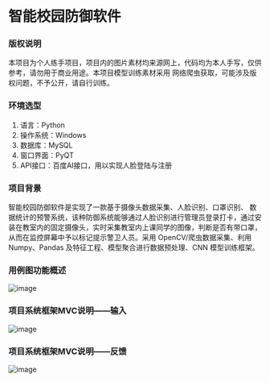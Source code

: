 # 智能校园防御软件

### 版权说明
本项目为个人练手项目，项目内的图片素材均来源网上，代码均为本人手写，仅供参考，请勿用于商业用途。本项目模型训练素材采用 网络爬虫获取，可能涉及版权问题，不予公开，请自行训练。

### 环境选型
1. 语言：Python
2. 操作系统：Windows
3. 数据库：MySQL
4. 窗口界面：PyQT
5. API接口：百度AI接口，用以实现人脸登陆与注册

### 项目背景
智能校园防御软件是实现了一款基于摄像头数据采集、人脸识别、口罩识别、 数据统计的预警系统，该种防御系统能够通过人脸识别进行管理员登录打卡，通过安装在教室内的固定摄像头，实时采集教室内上课同学的图像，判断是否有带口罩，从而在监控屏幕中予以标记提示警卫人员。采用 OpenCV/爬虫数据采集、利用 Numpy、Pandas 及特征工程、模型聚合进行数据预处理、CNN 模型训练框架。

### 用例图功能概述
![image](https://user-images.githubusercontent.com/56959230/132306918-949ff85f-5851-4b7d-93c2-d76ada0d9367.png)

### 项目系统框架MVC说明——输入
![image](https://user-images.githubusercontent.com/56959230/132306673-71058254-bda7-4ebf-a2fa-b159d8ec9b8c.png)

### 项目系统框架MVC说明——反馈
![image](https://user-images.githubusercontent.com/56959230/132306771-d4930fdb-daaa-4a38-bd01-c0247d1fdbb6.png)

